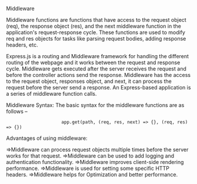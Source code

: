 Middleware

Middleware functions are functions that have access to the request object (req), the response object (res), and the next middleware function in the application's request-response cycle. These functions are used to modify req and res objects for tasks like parsing request bodies, adding response headers, etc.

Express.js is a routing and Middleware framework for handling the different routing of the webpage and it works between the request and response cycle. Middleware gets executed after the server receives the request and before the controller actions send the response. Middleware has the access to the request object, responses object, and next, it can process the request before the server send a response. An Express-based application is a series of middleware function calls.



Middleware Syntax: The basic syntax for the middleware functions are as follows –

                         app.get(path, (req, res, next) => {}, (req, res) => {})
                         

Advantages of using middleware:

   =>Middleware can process request objects multiple times before the server works for that request.
   =>Middleware can be used to add logging and authentication functionality.
   =>Middleware improves client-side rendering performance.
   =>Middleware is used for setting some specific HTTP headers.
   =>Middleware helps for Optimization and better performance.
